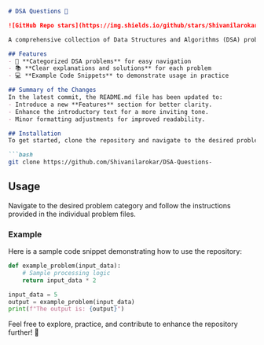 ```markdown
# DSA Questions 🤖

![GitHub Repo stars](https://img.shields.io/github/stars/Shivanilarokar/DSA-Questions-) ![GitHub forks](https://img.shields.io/github/forks/Shivanilarokar/DSA-Questions-) ![GitHub issues](https://img.shields.io/github/issues/Shivanilarokar/DSA-Questions-)

A comprehensive collection of Data Structures and Algorithms (DSA) problems to help developers and learners practice and enhance their coding skills through a variety of algorithmic challenges.

## Features
- 🚀 **Categorized DSA problems** for easy navigation
- 📚 **Clear explanations and solutions** for each problem
- 💻 **Example Code Snippets** to demonstrate usage in practice

## Summary of the Changes
In the latest commit, the README.md file has been updated to:
- Introduce a new **Features** section for better clarity.
- Enhance the introductory text for a more inviting tone.
- Minor formatting adjustments for improved readability.

## Installation
To get started, clone the repository and navigate to the desired problem category and follow the instructions provided in the respective directories.

```bash
git clone https://github.com/Shivanilarokar/DSA-Questions-
```

## Usage
Navigate to the desired problem category and follow the instructions provided in the individual problem files.

### Example
Here is a sample code snippet demonstrating how to use the repository:

```python
def example_problem(input_data):
    # Sample processing logic
    return input_data * 2

input_data = 5
output = example_problem(input_data)
print(f"The output is: {output}")
```

Feel free to explore, practice, and contribute to enhance the repository further! 🎉
```